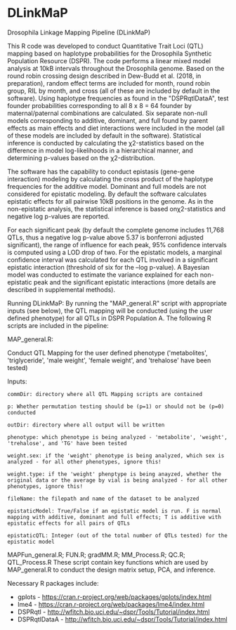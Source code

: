 # DLinkMaP
Drosophila Linkage Mapping Pipeline (DLinkMaP)


This R code was developed to conduct Quantitative Trait Loci (QTL) mapping based on haplotype probabilities for the Drosophila Synthetic Population Resource (DSPR). The code performs a linear mixed model analysis at 10kB intervals throughout the Drosophila genome. Based on the round robin crossing design described in Dew-Budd et al. (2018, in preparation), random effect terms are included for month, round robin group, RIL by month, and cross (all of these are included by default in the software). Using haplotype frequencies as found in the "DSPRqtlDataA", test founder probabilities corresponding to all 8 x 8 = 64 founder by maternal/paternal combinations are calculated. Six separate non-null models corresponding to additive, dominant, and full found by parent effects as main effects and diet interactions were included in the model (all of these models are included by default in the software). Statistical inference is conducted by calculating the χ2-statistics based on the difference in model log-likelihoods in a hierarchical manner, and determining p-values based on the χ2-distribution.

The software has the capability to conduct epistasis (gene-gene interaction) modeling by calculating the cross product of the haplotype frequencies for the additive model. Dominant and full models are not considered for epistatic modeling. By default the software calculates epistatic effects for all pairwise 10kB positions in the genome. As  in  the  non-epistatic  analysis,  the  statistical  inference  is  based  onχ2-statistics  and  negative  log  p-values  are  reported.

For  each  significant  peak (by default the complete genome includes 11,768 QTLs, thus a negative log p-value above 5.37 is bonferroni adjusted significant),  the  range  of  influence  for  each  peak,  95%  confidence  intervals is  computed  using  a  LOD  drop  of  two.  For  the  epistatic  models,  a  marginal  confidence  interval  was  calculated  for  each  QTL  involved  in  a  significant  epistatic  interaction  (threshold  of  six  for  the  –log  p-value).  A  Bayesian  model  was  conducted  to  estimate  the  variance  explained  for  each  non-epistatic  peak  and  the  significant  epistatic  interactions  (more  details  are  described  in  supplemental  methods). 


Running DLinkMaP:
By running the "MAP_general.R" script with appropriate inputs (see below), the QTL mapping will be conducted (using the user defined phenotype) for all QTLs in DSPR Population A. The following R scripts are included in the pipeline:

MAP_general.R:

Conduct QTL Mapping for the user defined phenotype ('metabolites', 'triglyceride', 'male weight', 'female weight', and 'trehalose' have been tested)

  Inputs:

    commDir: directory where all QTL Mapping scripts are contained

    p: Whether permutation testing should be (p=1) or should not be (p=0) conducted

    outDir: directory where all output will be written

    phenotype: which phenotype is being analyzed - 'metabolite', 'weight', 'trehalose', and 'TG' have been tested

    weight.sex: if the 'weight' phenotype is being analyzed, which sex is analyzed - for all other phenotypes, ignore this!

    weight.type: if the 'weight' phenptype is being anayzed, whether the original data or the average by vial is being analyzed - for all other phenotypes, ignore this!

    fileName: the filepath and name of the dataset to be analyzed

    epistaticModel: True/False if an epistatic model is run. F is normal mapping with additive, dominant and full effects; T is additive with epistatic effects for all pairs of QTLs

    epistaticQTL: Integer (out of the total number of QTLs tested) for the epistatic model


MAPFun_general.R; FUN.R; gradMM.R; MM_Process.R; QC.R; QTL_Process.R
These script contain key functions which are used by MAP_general.R to conduct the design matrix setup, PCA, and inference.

Necessary R packages include:
- gplots - https://cran.r-project.org/web/packages/gplots/index.html
- lme4 - https://cran.r-project.org/web/packages/lme4/index.html
- DSPRqtl - http://wfitch.bio.uci.edu/~dspr/Tools/Tutorial/index.html
- DSPRqtlDataA - http://wfitch.bio.uci.edu/~dspr/Tools/Tutorial/index.html



